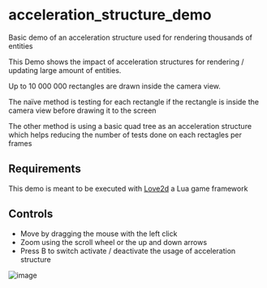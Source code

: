 # acceleration_structure_demo
Basic demo of an acceleration structure used for rendering thousands of entities

This Demo shows the impact of acceleration structures for rendering / updating large amount of entities.

Up to 10 000 000 rectangles are drawn inside the camera view.

The naïve method is testing for each rectangle if the rectangle is inside the camera view before drawing it to the screen

The other method is using a basic quad tree as an acceleration structure which helps reducing the number of tests done on each rectagles per frames

## Requirements

This demo is meant to be executed with [Love2d](https://love2d.org/) a Lua game framework

## Controls

- Move by dragging the mouse with the left click
- Zoom using the scroll wheel or the up and down arrows
- Press B to switch activate / deactivate the usage of acceleration structure

![image](https://user-images.githubusercontent.com/19224148/167047059-6656bd0a-71c3-4381-9d49-5b2958868e16.png)
